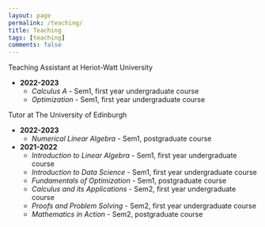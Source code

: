 ```yaml
---
layout: page
permalink: /teaching/
title: Teaching
tags: [teaching]
comments: false
---
```

Teaching Assistant at Heriot-Watt University
* **2022-2023**
  * *Calculus A* - Sem1, first year undergraduate course
  * *Optimization* - Sem1, first year undergraduate course

Tutor at The University of Edinburgh
* **2022-2023**
  * *Numerical Linear Algebra* - Sem1, postgraduate course
* **2021-2022**
  * *Introduction to Linear Algebra* - Sem1, first year undergraduate course
  * *Introduction to Data Science* - Sem1, first year undergraduate course
  * *Fundamentals of Optimization* - Sem1, postgraduate course
  * *Calculus and its Applications* - Sem2, first year undergraduate course
  * *Proofs and Problem Solving* - Sem2, first year undergraduate course
  * *Mathematics in Action* - Sem2, postgraduate course
